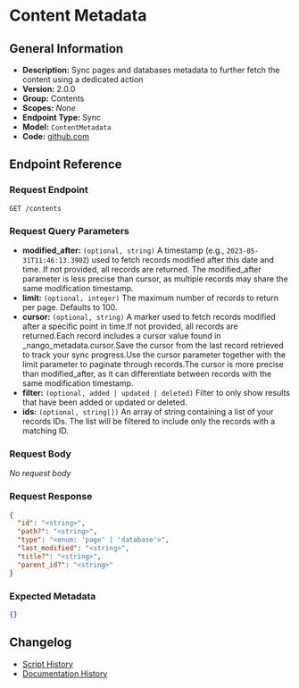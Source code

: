 <!-- BEGIN GENERATED CONTENT -->
# Content Metadata

## General Information

- **Description:** Sync pages and databases metadata to further fetch the content
using a dedicated action
- **Version:** 2.0.0
- **Group:** Contents
- **Scopes:** _None_
- **Endpoint Type:** Sync
- **Model:** `ContentMetadata`
- **Code:** [github.com](https://github.com/NangoHQ/integration-templates/tree/main/integrations/notion/syncs/content-metadata.ts)


## Endpoint Reference

### Request Endpoint

`GET /contents`

### Request Query Parameters

- **modified_after:** `(optional, string)` A timestamp (e.g., `2023-05-31T11:46:13.390Z`) used to fetch records modified after this date and time. If not provided, all records are returned. The modified_after parameter is less precise than cursor, as multiple records may share the same modification timestamp.
- **limit:** `(optional, integer)` The maximum number of records to return per page. Defaults to 100.
- **cursor:** `(optional, string)` A marker used to fetch records modified after a specific point in time.If not provided, all records are returned.Each record includes a cursor value found in _nango_metadata.cursor.Save the cursor from the last record retrieved to track your sync progress.Use the cursor parameter together with the limit parameter to paginate through records.The cursor is more precise than modified_after, as it can differentiate between records with the same modification timestamp.
- **filter:** `(optional, added | updated | deleted)` Filter to only show results that have been added or updated or deleted.
- **ids:** `(optional, string[])` An array of string containing a list of your records IDs. The list will be filtered to include only the records with a matching ID.

### Request Body

_No request body_

### Request Response

```json
{
  "id": "<string>",
  "path?": "<string>",
  "type": "<enum: 'page' | 'database'>",
  "last_modified": "<string>",
  "title?": "<string>",
  "parent_id?": "<string>"
}
```

### Expected Metadata

```json
{}
```

## Changelog

- [Script History](https://github.com/NangoHQ/integration-templates/commits/main/integrations/notion/syncs/content-metadata.ts)
- [Documentation History](https://github.com/NangoHQ/integration-templates/commits/main/integrations/notion/syncs/content-metadata.md)

<!-- END  GENERATED CONTENT -->

